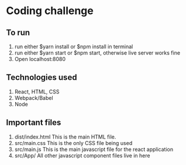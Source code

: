 # Coding challenge

## To run
1. run either $yarn install or $npm install in terminal
2. run either $yarn start or $npm start, otherwise live server works fine
3. Open localhost:8080

## Technologies used
1. React, HTML, CSS
2. Webpack/Babel
3. Node

## Important files
1. dist/index.html 
This is the main HTML file.
2. src/main.css
This is the only CSS file being used
3. src/main.js 
This is the main javascript file for the react application
4. src/App/
All other javascript component files live in here